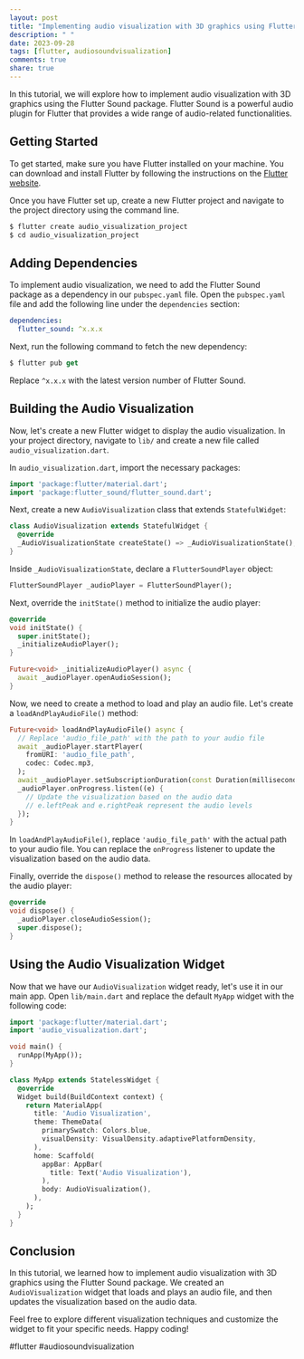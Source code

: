 ```yaml
---
layout: post
title: "Implementing audio visualization with 3D graphics using Flutter Sound"
description: " "
date: 2023-09-28
tags: [flutter, audiosoundvisualization]
comments: true
share: true
---
```


In this tutorial, we will explore how to implement audio visualization with 3D graphics using the Flutter Sound package. Flutter Sound is a powerful audio plugin for Flutter that provides a wide range of audio-related functionalities.

## Getting Started

To get started, make sure you have Flutter installed on your machine. You can download and install Flutter by following the instructions on the [Flutter website](https://flutter.dev/).

Once you have Flutter set up, create a new Flutter project and navigate to the project directory using the command line.

```dart
$ flutter create audio_visualization_project
$ cd audio_visualization_project
```

## Adding Dependencies

To implement audio visualization, we need to add the Flutter Sound package as a dependency in our `pubspec.yaml` file. Open the `pubspec.yaml` file and add the following line under the `dependencies` section:

```yaml
dependencies:
  flutter_sound: ^x.x.x
```

Next, run the following command to fetch the new dependency:

```dart
$ flutter pub get
```

Replace `^x.x.x` with the latest version number of Flutter Sound.

## Building the Audio Visualization

Now, let's create a new Flutter widget to display the audio visualization. In your project directory, navigate to `lib/` and create a new file called `audio_visualization.dart`.

In `audio_visualization.dart`, import the necessary packages:

```dart
import 'package:flutter/material.dart';
import 'package:flutter_sound/flutter_sound.dart';
```

Next, create a new `AudioVisualization` class that extends `StatefulWidget`:

```dart
class AudioVisualization extends StatefulWidget {
  @override
  _AudioVisualizationState createState() => _AudioVisualizationState();
}
```

Inside `_AudioVisualizationState`, declare a `FlutterSoundPlayer` object:

```dart
FlutterSoundPlayer _audioPlayer = FlutterSoundPlayer();
```

Next, override the `initState()` method to initialize the audio player:

```dart
@override
void initState() {
  super.initState();
  _initializeAudioPlayer();
}

Future<void> _initializeAudioPlayer() async {
  await _audioPlayer.openAudioSession();
}
```

Now, we need to create a method to load and play an audio file. Let's create a `loadAndPlayAudioFile()` method:

```dart
Future<void> loadAndPlayAudioFile() async {
  // Replace 'audio_file_path' with the path to your audio file
  await _audioPlayer.startPlayer(
    fromURI: 'audio_file_path',
    codec: Codec.mp3,
  );
  await _audioPlayer.setSubscriptionDuration(const Duration(milliseconds: 10));
  _audioPlayer.onProgress.listen((e) {
    // Update the visualization based on the audio data
    // e.leftPeak and e.rightPeak represent the audio levels
  });
}
```

In `loadAndPlayAudioFile()`, replace `'audio_file_path'` with the actual path to your audio file. You can replace the `onProgress` listener to update the visualization based on the audio data.

Finally, override the `dispose()` method to release the resources allocated by the audio player:

```dart
@override
void dispose() {
  _audioPlayer.closeAudioSession();
  super.dispose();
}
```

## Using the Audio Visualization Widget

Now that we have our `AudioVisualization` widget ready, let's use it in our main app. Open `lib/main.dart` and replace the default `MyApp` widget with the following code:

```dart
import 'package:flutter/material.dart';
import 'audio_visualization.dart';

void main() {
  runApp(MyApp());
}

class MyApp extends StatelessWidget {
  @override
  Widget build(BuildContext context) {
    return MaterialApp(
      title: 'Audio Visualization',
      theme: ThemeData(
        primarySwatch: Colors.blue,
        visualDensity: VisualDensity.adaptivePlatformDensity,
      ),
      home: Scaffold(
        appBar: AppBar(
          title: Text('Audio Visualization'),
        ),
        body: AudioVisualization(),
      ),
    );
  }
}
```

## Conclusion

In this tutorial, we learned how to implement audio visualization with 3D graphics using the Flutter Sound package. We created an `AudioVisualization` widget that loads and plays an audio file, and then updates the visualization based on the audio data.

Feel free to explore different visualization techniques and customize the widget to fit your specific needs. Happy coding!

#flutter #audiosoundvisualization